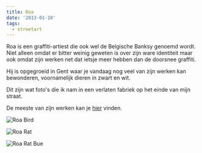 ```yaml
---
title: Roa
date: '2013-01-10'
tags:
  - streetart
---
```

Roa is een graffiti-artiest die ook wel de Belgische Banksy genoemd wordt. Niet alleen omdat er bitter weinig geweten is over zijn ware identiteit maar ook omdat zijn werken net dat ietsje meer hebben dan de doorsnee graffiti.​

Hij is opgegroeid in Gent waar je vandaag nog veel van zijn werken kan bewonderen, voornamelijk dieren in zwart en wit.

Dit zijn wat foto's die ik nam in een verlaten fabriek op het einde van mijn straat.

De meeste van zijn werken kan je [hier](http://www.flickr.com/photos/roagraffiti/) vinden.

![Roa Bird](/images/RoaBird.jpg)

![Roa Rat](/images/RoaRat.jpg)

![Roa Rat Bue](/images/RoaRatBue.jpg)
